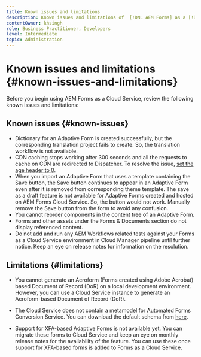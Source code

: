 ```yaml
---
title: Known issues and limitations
description: Known issues and limitations of  [!DNL AEM Forms] as a [!DNL Cloud Service] environment
contentOwner: khsingh
role: Business Practitioner, Developers
level: Intermediate
topic: Administration
---
```


# Known issues and limitations {#known-issues-and-limitations}

Before you begin using AEM Forms as a Cloud Service, review the following known issues and limitations:

## Known issues {#known-issues}

* Dictionary for an Adaptive Form is created successfully, but the corresponding translation project fails to create. So, the translation workflow is not available.
* CDN caching stops working after 300 seconds and all the requests to cache on CDN are redirected to Dispatcher. To resolve the issue, [set the age header to 0](troubleshooting-caching-performance.md#cdn-caching-stops-working-after-300-seconds).
* When you import an Adaptive Form that uses a template containing the Save button, the Save button continues to appear in an Adaptive Form even after it is removed from corresponding theme template. The save as a draft feature is not available for Adaptive Forms created and hosted on AEM Forms Cloud Service. So, the button would not work. Manually remove the Save button from the form to avoid any confusion.
* You cannot reorder components in the content tree of an Adaptive Form.
* Forms and other assets under the Forms & Documents section do not display referenced content.
* Do not add and run any AEM Workflows related tests against your Forms as a Cloud Service environment in Cloud Manager pipeline until further notice. Keep an eye on release notes for information on the resolution.

## Limitations {#limitations}

* You cannot generate an Acroform (Forms created using Adobe Acrobat) based Document of Record (DoR) on a local development environment. However, you can use a Cloud Service instance to generate an Acroform-based Document of Record (DoR).

* The Cloud Service does not contain a metamodel for Automated Forms Conversion Service. You can download the default schema from [here](https://experienceleague.adobe.com/docs/aem-forms-automated-conversion-service/assets/global.schema.json).

* Support for XFA-based Adaptive Forms is not available yet. You can migrate these forms to Cloud Service and keep an eye on monthly release notes for the availability of the feature. You can use these once support for XFA-based forms is added to Forms as a Cloud Service.


